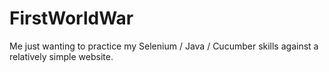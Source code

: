 # FirstWorldWar

Me just wanting to practice my Selenium / Java / Cucumber skills against a relatively simple website.
